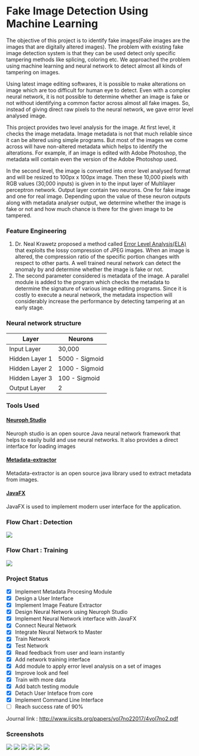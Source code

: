# Fake Image Detection Using Machine Learning

The objective of this project is to identify fake images(Fake images are the images that are digitally altered images). The problem with existing fake image detection system is that they can be used detect only specific tampering methods like splicing, coloring etc. We approached the problem using machine learning and neural network to detect almost all kinds of tampering on images.

Using latest image editing softwares, it is possible to make alterations on image which are too difficult for human eye to detect. Even with a complex neural network, it is not possible to determine whether an image is fake or not without identifying a common factor across almost all fake images. So, instead of giving direct raw pixels to the neural network, we gave error level analysed image.

This project provides two level analysis for the image. At first level, it checks the image metadata. Image metadata is not that much reliable since it can be altered using simple programs. But most of the images we come across will have non-altered metadata which helps to identify the alterations. For example, if an image is edited with Adobe Photoshop, the metadata will contain even the version of the Adobe Photoshop used.

In the second level, the image is converted into error level analysed format and will be resized to 100px x 100px image. Then these 10,000 pixels with RGB values (30,000 inputs) is given in to the input layer of Multilayer perceptron network. Output layer contain two neurons. One for fake image and one for real image. Depending upon the value of these neuron outputs along with metadata analyser output, we determine whether the image is fake or not and how much chance is there for the given image to be tampered.

### Feature Engineering
  1. Dr. Neal Krawetz proposed a method called [Error Level Analysis(ELA)](http://www.hackerfactor.com/papers/bh-usa-07-krawetz-wp.pdf) that exploits the lossy compression of JPEG images. When an image is altered, the compression ratio of the specific portion changes with respect to other parts. A well trained neural network can detect the anomaly by and determine whether the image is fake or not.
  2. The second parameter considered is metadata of the image. A parallel module is added to the program which checks the metadata to determine the signature of various image editing programs. Since it is costly to execute a neural network, the metadata inspection will considerably increase the performance by detecting tampering at an early stage.

### Neural network structure
| Layer | Neurons |
| ------------- | ------------- |
| Input Layer  | 30,000 |
| Hidden Layer 1  | 5000 - Sigmoid |
| Hidden Layer 2  | 1000 - Sigmoid |
| Hidden Layer 3  | 100 - Sigmoid |
| Output Layer  | 2 |

### Tools Used

#### [Neuroph Studio](http://neuroph.sourceforge.net/)
 Neuroph studio is an open source Java neural network framework that helps to easily build and use neural networks. It also provides a direct interface for loading images
#### [Metadata-extractor](https://github.com/drewnoakes/metadata-extractor)
 Metadata-extractor is an open source java library used to extract metadata from images.
#### [JavaFX](http://docs.oracle.com/javase/8/javase-clienttechnologies.htm)
 JavaFX is used to implement modern user interface for the application.

### Flow Chart : Detection
<img src=http://i.imgur.com/TKX7uV6.png>

### Flow Chart : Training
<img src=http://i.imgur.com/wUoo1kb.png>

### Project Status 
- [x] Implement Metadata Procesing Module
- [x] Design a User Interface
- [x] Implement Image Feature Extractor
- [x] Design Neural Network using Neuroph Studio
- [x] Implement Neural Network interface with JavaFX
- [x] Connect Neural Network 
- [x] Integrate Neural Network to Master 
- [x] Train Network
- [x] Test Network
- [x] Read feedback from user and learn instantly
- [x] Add network training interface
- [x] Add module to apply error level analysis on a set of images
- [x] Improve look and feel
- [x] Train with more data
- [x] Add batch testing module
- [x] Detach User Inteface from core
- [x] Implement Command Line Interface
- [ ] Reach success rate of 90%

Journal link : http://www.ijcsits.org/papers/vol7no22017/4vol7no2.pdf

### Screenshots
<img src=http://i.imgur.com/vzfdecs.png>
<img src=http://i.imgur.com/T3TVsuj.png>
<img src=http://i.imgur.com/0mzmfFp.png>
<img src=http://i,.imgur.com/z8DzhGD.png>
<img src=http://i.imgur.com/mvc9tp0.png>
<img src=http://i.imgur.com/yHQ5JGx.png>
